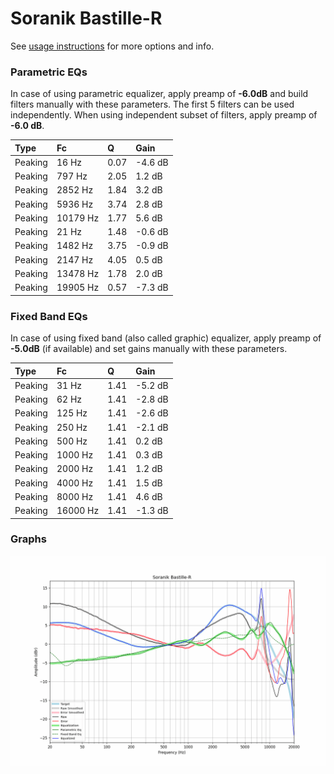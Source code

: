 # Soranik Bastille-R
See [usage instructions](https://github.com/jaakkopasanen/AutoEq#usage) for more options and info.

### Parametric EQs
In case of using parametric equalizer, apply preamp of **-6.0dB** and build filters manually
with these parameters. The first 5 filters can be used independently.
When using independent subset of filters, apply preamp of **-6.0 dB**.

| Type    | Fc       |    Q | Gain    |
|:--------|:---------|:-----|:--------|
| Peaking | 16 Hz    | 0.07 | -4.6 dB |
| Peaking | 797 Hz   | 2.05 | 1.2 dB  |
| Peaking | 2852 Hz  | 1.84 | 3.2 dB  |
| Peaking | 5936 Hz  | 3.74 | 2.8 dB  |
| Peaking | 10179 Hz | 1.77 | 5.6 dB  |
| Peaking | 21 Hz    | 1.48 | -0.6 dB |
| Peaking | 1482 Hz  | 3.75 | -0.9 dB |
| Peaking | 2147 Hz  | 4.05 | 0.5 dB  |
| Peaking | 13478 Hz | 1.78 | 2.0 dB  |
| Peaking | 19905 Hz | 0.57 | -7.3 dB |

### Fixed Band EQs
In case of using fixed band (also called graphic) equalizer, apply preamp of **-5.0dB**
(if available) and set gains manually with these parameters.

| Type    | Fc       |    Q | Gain    |
|:--------|:---------|:-----|:--------|
| Peaking | 31 Hz    | 1.41 | -5.2 dB |
| Peaking | 62 Hz    | 1.41 | -2.8 dB |
| Peaking | 125 Hz   | 1.41 | -2.6 dB |
| Peaking | 250 Hz   | 1.41 | -2.1 dB |
| Peaking | 500 Hz   | 1.41 | 0.2 dB  |
| Peaking | 1000 Hz  | 1.41 | 0.3 dB  |
| Peaking | 2000 Hz  | 1.41 | 1.2 dB  |
| Peaking | 4000 Hz  | 1.41 | 1.5 dB  |
| Peaking | 8000 Hz  | 1.41 | 4.6 dB  |
| Peaking | 16000 Hz | 1.41 | -1.3 dB |

### Graphs
![](./Soranik%20Bastille-R.png)